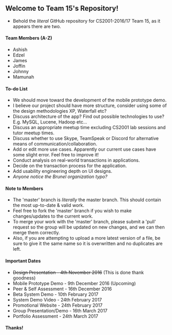 ## Welcome to Team 15's Repository!
* Behold the _literal_ GitHub repository for CS2001-2016/17 Team 15, as it appears there are two. 

#### Team Members (A-Z)
* Ashish
* Edzel
* James
* Joffin
* Johnny
* Mamunah

#### To-do List
- We should move toward the development of the mobile prototype demo.
- I believe our project should have more structure, consider using some of the design methodologies XP, Waterfall etc?
- Discuss architecture of the app? Find out possible technologies to use? E.g. MySQL, Lucene, Hadoop etc...
- Discuss an appropriate meetup time excluding CS2001 lab sessions and tutor meetup times.
- Discuss whether to use Skype, TeamSpeak or Discord for alternative means of communication/collaboration.
- Add or edit more use cases. Apparently our current use cases have some slight error. Feel free to improve it!
- Conduct analysis on real-world transactions in applications.
- Decide on the transaction process for the application.
- Add usability engineering depth on UI designs.
- *Anyone notice the Brunel organization typo?*

#### Note to Members
- The 'master' branch is _literally_ the master branch. This should contain the most up-to-date & valid work.
- Feel free to fork the 'master' branch if you wish to make changes/updates to the current work.
- To merge your work with the 'master' branch, please submit a 'pull' request so the group will be updated on new changes, and we can then merge them correctly.
- Also, if you are attempting to upload a more latest version of a file, be sure to give it the same name so it is overwritten and no duplicates are left.

#### Important Dates
- ~~Design Presentation - 4th November 2016~~  (This is done thank goodness)
- Mobile Prototype Demo - 9th December 2016  (Upcoming)
- Peer & Self Assessment - 16th December 2016
- Beta System Demo - 10th February 2017
- System Demo Video - 24th February 2017
- Promotional Website - 24th February 2017
- Group Presentation/Demo - 16th March 2017
- Portfolio Assessment - 24th March 2017

#### Thanks!

